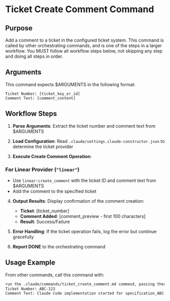 # Ticket Create Comment Command

## Purpose

Add a comment to a ticket in the configured ticket system.
This command is called by other orchestrating commands, and is one of the steps in a larger workflow.
You MUST follow all workflow steps below, not skipping any step and doing all steps in order.

## Arguments

This command expects $ARGUMENTS in the following format:

```
Ticket Number: [ticket_key_or_id]
Comment Text: [comment_content]
```

## Workflow Steps

1. **Parse Arguments**: Extract the ticket number and comment text from $ARGUMENTS

2. **Load Configuration**: Read `.claude/settings.claude-constructor.json` to determine the ticket provider

3. **Execute Create Comment Operation**:

### For Linear Provider (`"linear"`)
- Use `linear:create_comment` with the ticket ID and comment text from $ARGUMENTS
- Add the comment to the specified ticket

4. **Output Results**: Display confirmation of the comment creation:
   - **Ticket**: [ticket_number]
   - **Comment Added**: [comment_preview - first 100 characters]
   - **Result**: Success/Failure

5. **Error Handling**: If the ticket operation fails, log the error but continue gracefully

6. **Report DONE** to the orchestrating command

## Usage Example

From other commands, call this command with:

```markdown
run the .claude/commands/ticket_create_comment.md command, passing these arguments:
Ticket Number: ABC-123
Comment Text: Claude Code implementation started for specification_ABC-123_20240101.md
```